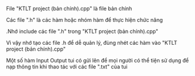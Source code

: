 File "KTLT project (bản chính).cpp" là file bản chính

Các file ".h" là các hàm hoặc nhóm hàm để thực hiện chức năng

.Nhớ include các file ".h" trong "KTLT project (bản chính).cpp"

Vì vậy nhớ tạo các file .h để dễ quản lý, đùng nhét các hàm vào "KTLT project (bản chính).cpp"


Một số hàm Input Output tui có gửi lên để mọi người có thể tiện sử dụng để nạp thông tin 
khi thao tác với các file ".txt" của tui 
